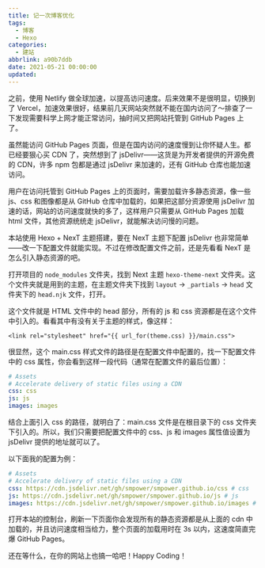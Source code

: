 ```yaml
---
title: 记一次博客优化
tags:
  - 博客
  - Hexo
categories:
  - 建站
abbrlink: a90b7ddb
date: 2021-05-21 00:00:00
updated:
---
```


之前，使用 Netlify 做全球加速，以提高访问速度。后来效果不是很明显，切换到了 Vercel，加速效果很好，结果前几天网站突然就不能在国内访问了～排查了一下发现需要科学上网才能正常访问，抽时间又把网站托管到 GitHub Pages 上了。

<!-- more -->

虽然能访问 GitHub Pages 页面，但是在国内访问的速度慢到让你怀疑人生。都已经要狠心买 CDN 了，突然想到了 jsDelivr——这货是为开发者提供的开源免费的 CDN，许多 npm 包都是通过 jsDelivr 来加速的，还有 GitHub 仓库也能加速访问。

用户在访问托管到 GitHub Pages 上的页面时，需要加载许多静态资源，像一些 js、css 和图像都是从 GitHub 仓库中加载的，如果把这部分资源使用 jsDelivr 加速的话，网站的访问速度就快的多了，这样用户只需要从 GitHub Pages 加载 html 文件，其他资源统统走 jsDelivr，就能解决访问慢的问题。

本站使用 Hexo + NexT 主题搭建，要在 NexT 主题下配置 jsDelivr 也非常简单——改一下配置文件就能实现。不过在修改配置文件之前，还是先看看 NexT 是怎么引入静态资源的吧。

打开项目的 `node_modules` 文件夹，找到 Next 主题 `hexo-theme-next` 文件夹。这个文件夹就是用到的主题，在主题文件夹下找到 `layout` -> `_partials` -> `head` 文件夹下的 `head.njk` 文件，打开。

这个文件就是 HTML 文件中的 head 部分，所有的 js 和 css 资源都是在这个文件中引入的。看看其中有没有关于主题的样式，像这样：

```none
<link rel="stylesheet" href="{{ url_for(theme.css) }}/main.css">
```

很显然，这个 main.css 样式文件的路径是在配置文件中配置的，找一下配置文件中的 css 属性，你会看到这样一段代码（通常在配置文件的最后位置）：

```yaml
# Assets
# Accelerate delivery of static files using a CDN
css: css
js: js
images: images
```

结合上面引入 css 的路径，就明白了：main.css 文件是在根目录下的 css 文件夹下引入的。所以，我们只需要把配置文件中的 css、js 和 images 属性值设置为 jsDelivr 提供的地址就可以了。

以下面我的配置为例：

```yaml
# Assets
# Accelerate delivery of static files using a CDN
css: https://cdn.jsdelivr.net/gh/smpower/smpower.github.io/css # css
js: https://cdn.jsdelivr.net/gh/smpower/smpower.github.io/js # js
images: https://cdn.jsdelivr.net/gh/smpower/smpower.github.io/images # images
```

打开本站的控制台，刷新一下页面你会发现所有的静态资源都是从上面的 cdn 中加载的，并且访问速度相当给力，整个页面的加载用时在 3s 以内，这速度简直完爆 GitHub Pages。

还在等什么，在你的网站上也搞一哈吧！Happy Coding！

